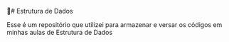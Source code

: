 🧱# Estrutura de Dados

Esse é um repositório que utilizei para armazenar e versar os códigos em minhas aulas de Estrutura de Dados
